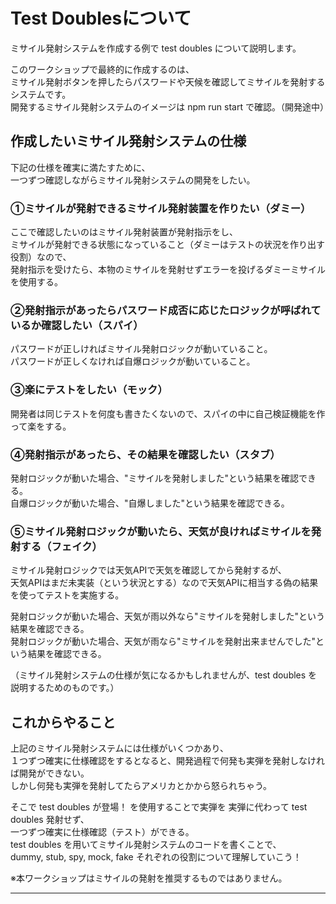 # Test Doublesについて
ミサイル発射システムを作成する例で test doubles について説明します。  

このワークショップで最終的に作成するのは、  
ミサイル発射ボタンを押したらパスワードや天候を確認してミサイルを発射するシステムです。  
開発するミサイル発射システムのイメージは npm run start で確認。（開発途中）  

## 作成したいミサイル発射システムの仕様  
下記の仕様を確実に満たすために、  
一つずつ確認しながらミサイル発射システムの開発をしたい。  

### ①ミサイルが発射できるミサイル発射装置を作りたい（ダミー）  
ここで確認したいのはミサイル発射装置が発射指示をし、  
ミサイルが発射できる状態になっていること（ダミーはテストの状況を作り出す役割）なので、  
発射指示を受けたら、本物のミサイルを発射せずエラーを投げるダミーミサイルを使用する。  

### ②発射指示があったらパスワード成否に応じたロジックが呼ばれているか確認したい（スパイ）  
パスワードが正しければミサイル発射ロジックが動いていること。  
パスワードが正しくなければ自爆ロジックが動いていること。  

### ③楽にテストをしたい（モック）  
開発者は同じテストを何度も書きたくないので、スパイの中に自己検証機能を作って楽をする。  

### ④発射指示があったら、その結果を確認したい（スタブ）  
発射ロジックが動いた場合、"ミサイルを発射しました"という結果を確認できる。  
自爆ロジックが動いた場合、"自爆しました"という結果を確認できる。  

### ⑤ミサイル発射ロジックが動いたら、天気が良ければミサイルを発射する（フェイク）  
ミサイル発射ロジックでは天気APIで天気を確認してから発射するが、  
天気APIはまだ未実装（という状況とする）なので天気APIに相当する偽の結果を使ってテストを実施する。  

発射ロジックが動いた場合、天気が雨以外なら"ミサイルを発射しました"という結果を確認できる。  
発射ロジックが動いた場合、天気が雨なら"ミサイルを発射出来ませんでした"という結果を確認できる。  

（ミサイル発射システムの仕様が気になるかもしれませんが、test doubles を説明するためのものです。）  

## これからやること
上記のミサイル発射システムには仕様がいくつかあり、  
１つずつ確実に仕様確認をするとなると、開発過程で何発も実弾を発射しなければ開発ができない。  
しかし何発も実弾を発射してたらアメリカとかから怒られちゃう。  

そこで test doubles が登場！  を使用することで実弾を
実弾に代わって test doubles 発射せず、  
一つずつ確実に仕様確認（テスト）ができる。  
test doubles を用いてミサイル発射システムのコードを書くことで、  
dummy, stub, spy, mock, fake それぞれの役割について理解していこう！  

※本ワークショップはミサイルの発射を推奨するものではありません。
***


